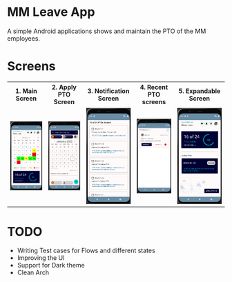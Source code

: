 # MM Leave App 
A simple Android applications shows and maintain the PTO of the MM employees. 

# Screens 
<table style="width:100%">
  <tr>
    <th>1. Main Screen </th>
    <th>2. Apply PTO Screen </th> 
     <th>3. Notification Screen </th>
    <th>4. Recent PTO screens </th> 
    <th>5. Expandable Screen </th>
  </tr>
  <tr>
    <td><img src = "https://github.com/niketmm/mutual-mobile-leave-android-ui/blob/main/Screenshots/Screenshot%202022-01-21%20at%202.45.02%20PM.png" /></td> 
    <td><img src = "https://github.com/niketmm/mutual-mobile-leave-android-ui/blob/main/Screenshots/Screenshot%202022-01-21%20at%202.45.38%20PM.png" /></td>
    <td><img src = "https://github.com/niketmm/mutual-mobile-leave-android-ui/blob/main/Screenshots/Screenshot%202022-01-21%20at%202.46.27%20PM.png" /></td> 
    <td><img src = "https://github.com/niketmm/mutual-mobile-leave-android-ui/blob/main/Screenshots/Screenshot%202022-01-21%20at%202.46.06%20PM.png" /></td>
    <td><img src = "https://github.com/niketmm/mutual-mobile-leave-android-ui/blob/main/Screenshots/Screenshot%202022-01-21%20at%202.45.56%20PM.png" /></td>
  </tr>
</table>

# TODO 
- Writing Test cases for Flows and different states 
- Improving the UI 
- Support for Dark theme 
- Clean Arch
